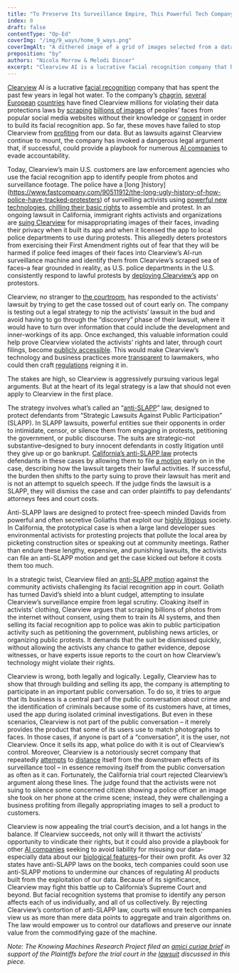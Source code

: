```yaml
---
title: "To Preserve Its Surveillance Empire, This Powerful Tech Company Is Deploying a Free Speech Law Meant to Protect Traditional Activists From Bogus Lawsuits"
index: 0
draft: false
contentType: "Op-Ed"
coverImg: "/img/9_ways/home_9_ways.png"
coverImgAlt: "A dithered image of a grid of images selected from a dataset"
preposition: "by"
authors: "Nicola Morrow & Melodi Dincer"
excerpt: "Clearview AI is a lucrative facial recognition company that has spent the past few years in legal hot water. To the company’s chagrin, several European countries have fined Clearview millions for violating their data protections laws by scraping billions of images of peoples’ faces from popular social media websites without their knowledge or consent in order to build its facial recognition app. So far, these moves have failed to stop Clearview from profiting from our data. But as lawsuits against Clearview continue to mount, the company has invoked a dangerous legal argument that, if successful, could provide a playbook for numerous AI companies to evade accountability."
---
```



[Clearview](https://www.nytimes.com/2020/01/18/technology/clearview-privacy-facial-recognition.html) AI is a lucrative [facial recognition](https://www.nytimes.com/wirecutter/blog/how-facial-recognition-works/) company that has spent the past few years in legal hot water. To the company’s [chagrin](https://www.theguardian.com/technology/2022/may/25/techscape-clearview-ai-facial-recognition-fine), [several](https://techcrunch.com/2023/05/10/clearview-ai-another-cnil-gspr-fine/) [European](https://edpb.europa.eu/news/national-news/2022/facial-recognition-italian-sa-fines-clearview-ai-eur-20-million_en) [countries](https://techcrunch.com/2022/07/13/clearview-greek-ban-order/) have fined Clearview millions for violating their data protections laws by [scraping](https://www.wired.com/story/clearview-ai-scraping-web/) [billions of images](https://www.businessinsider.com/clearview-scraped-30-billion-images-facebook-police-facial-recogntion-database-2023-4) of peoples’ faces from popular social media websites without their knowledge or [consent](https://jolt.law.harvard.edu/digest/clearview-ai-responds-to-cease-and-desist-letters-by-claiming-first-amendment-right-to-publicly-available-data) in order to build its facial recognition app. So far, these moves have failed to stop Clearview from [profiting](https://www.nytimes.com/2021/07/21/technology/clearview-ai-valuation.html) from our data. But as lawsuits against Clearview continue to mount, the company has invoked a dangerous legal argument that, if successful, could provide a playbook for numerous [AI companies](https://news.artnet.com/art-world/class-action-lawsuit-lensa-ai-prisma-labs-biometric-information-2257096) to evade accountability. 

Today, Clearview’s main U.S. customers are law enforcement agencies who use the facial recognition app to identify people from photos and surveillance footage. The police have a [long ]history](https://www.fastcompany.com/90511912/the-long-ugly-history-of-how-police-have-tracked-protesters) of surveilling activists using [powerful new technologies](https://www.eff.org/press/releases/eff-aclu-brief-sfpd-violated-surveillance-law-spying-protests-black-lives), [chilling their basic rights](https://freedomhouse.org/article/how-domestic-spying-tools-undermine-racial-justice-protests) to assemble and protest. In an ongoing lawsuit in California, immigrant rights activists and organizations are [suing Clearview](https://www.justfutureslaw.org/legal-filings/clearview) for misappropriating images of their faces, invading their privacy when it built its app and when it licensed the app to local police departments to use during protests. This allegedly deters protestors from exercising their First Amendment rights out of fear that they will be harmed if police feed images of their faces into Clearview’s AI-run surveillance machine and identify them from Clearview’s scraped sea of faces–a fear grounded in reality, as U.S. police departments in the U.S. consistently respond to lawful protests by [deploying Clearview’s](https://onezero.medium.com/facial-recognition-is-law-enforcements-newest-weapon-against-protestors-c7a9760e46eb) app on protestors.

Clearview, no stranger to [the courtroom](https://www.aclu.org/cases/aclu-v-clearview-ai), has responded to the activists’ lawsuit by trying to get the case tossed out of court early on. The company is testing out a legal strategy to nip the activists’ lawsuit in the bud and avoid having to go through the “discovery” phase of their lawsuit, where it would have to turn over information that could include the development and inner-workings of its app. Once exchanged, this valuable information could help prove Clearview violated the activists’ rights and later, through court filings, become [publicly accessible](https://www.reuters.com/investigates/special-report/usa-courts-secrecy-lobbyist/). This would make Clearview’s technology and business practices more [transparent](https://www.gmfus.org/news/transparency-and-accountability-mechanisms-facial-recognition) to lawmakers, who could then craft [regulations](https://www.congress.gov/bill/117th-congress/senate-bill/2052/text) reigning it in. 

The stakes are high, so Clearview is aggressively pursuing various legal arguments. But at the heart of its legal strategy is a law that should not even apply to Clearview in the first place. 

The strategy involves what’s called an “[anti-SLAPP](https://www.rcfp.org/anti-slapp-legal-guide/#:~:text=Anti%2DSLAPP%20laws%20provide%20defendants,%2C%20petition%2C%20or%20association%20rights.)” law, designed to protect defendants from “Strategic Lawsuits Against Public Participation” (SLAPP). In SLAPP lawsuits, powerful entities sue their opponents in order to intimidate, censor, or silence them from engaging in protests, petitioning the government, or public discourse. The suits are strategic–not substantive–designed to bury innocent defendants in costly litigation until they give up or go bankrupt. [California’s anti-SLAPP law](https://www.sfbar.org/wp-content/uploads/2021/06/anti-slapp.pdf) protects defendants in these cases by allowing them to file [a motion](https://leginfo.legislature.ca.gov/faces/codes_displaySection.xhtml?sectionNum=425.16.&lawCode=CCP) early on in the case, describing how the lawsuit targets their lawful activities. If successful, the burden then shifts to the party suing to prove their lawsuit has merit and is not an attempt to squelch speech. If the judge finds the lawsuit is a SLAPP, they will dismiss the case and can order plaintiffs to pay defendants’ attorneys fees and court costs.

Anti-SLAPP laws are designed to protect free-speech minded Davids from powerful and often secretive Goliaths that exploit our [highly litigious](https://statmodeling.stat.columbia.edu/2015/12/03/why-us-litigious/) society. In California, the prototypical case is when a large land developer sues environmental activists for protesting projects that pollute the local area by picketing construction sites or speaking out at community meetings. Rather than endure these lengthy, expensive, and punishing lawsuits, the activists can file an anti-SLAPP motion and get the case kicked out before it costs them too much. 

In a strategic twist, Clearview filed an [anti-SLAPP motion](https://drive.google.com/drive/recent) against the community activists challenging its facial recognition app in court. Goliath has turned David’s shield into a blunt cudgel, attempting to insulate Clearview’s surveillance empire from legal scrutiny. Cloaking itself in activists’ clothing, Clearview argues that scraping billions of photos from the internet without consent, using them to train its AI systems, and then selling its facial recognition app to police was akin to public participation activity such as petitioning the government, publishing news articles, or organizing public protests. It demands that the suit be dismissed quickly, without allowing the activists any chance to gather evidence, depose witnesses, or have experts issue reports to the court on how Clearview’s technology might violate their rights.

Clearview is wrong, both legally and logically. Legally, Clearview has to show that through building and selling its app, the company is attempting to participate in an important public conversation. To do so, it tries to argue that its business is a central part of the public conversation about crime and the identification of criminals because some of its customers have, at times, used the app during isolated criminal investigations. But even in these scenarios, Clearview is not part of the public conversation – it merely provides the product that some of its users use to match photographs to faces. In those cases, if anyone is part of a “conversation”, it is the user, not Clearview. Once it sells its app, what police do with it is out of Clearview’s control. Moreover, Clearview is a notoriously secret company that repeatedly [attempts](https://www.clearview.ai/principles) to [distance](https://www.nytimes.com/2023/03/31/technology/facial-recognition-false-arrests.html) itself from the downstream effects of its surveillance tool – in essence removing itself from the public conversation as often as it can. Fortunately, the California trial court rejected Clearview’s argument along these lines. The judge found that the activists were not suing to silence some concerned citizen showing a police officer an image she took on her phone at the crime scene; instead, they were challenging a business profiting from illegally appropriating images to sell a product to customers. 

Clearview is now appealing the trial court’s decision, and a lot hangs in the balance. If Clearview succeeds, not only will it thwart the activists’ opportunity to vindicate their rights, but it could also provide a playbook for other [AI companies](https://www.reuters.com/legal/texas-sues-google-allegedly-capturing-biometric-data-millions-without-consent-2022-10-20/) seeking to avoid liability for misusing our data–especially data about our [biological features](https://legal.thomsonreuters.com/en/insights/articles/the-basics-usage-and-privacy-concerns-of-biometric-data)–for their own profit. As over 32 states have anti-SLAPP laws on the books, tech companies could soon use anti-SLAPP motions to undermine our chances of regulating AI products built from the exploitation of our data. Because of its significance, Clearview may fight this battle up to California’s Supreme Court and beyond. But facial recognition systems that promise to identify any person affects each of us individually, and all of us collectively. By rejecting Clearview’s contortion of anti-SLAPP law, courts will ensure tech companies view us as more than mere data points to aggregate and train algorithms on. The law would empower us to control our dataflows and preserve our innate value from the commodifying gaze of the machine.


*Note: The Knowing Machines Research Project filed an [amici curiae brief](https://papers.ssrn.com/sol3/papers.cfm?abstract_id=4238870) in support of the Plaintiffs before the trial court in the [lawsuit](https://www.justfutureslaw.org/legal-filings/clearview) discussed in this piece.*
